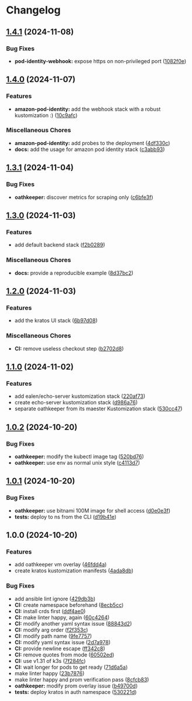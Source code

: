 # Changelog

## [1.4.1](https://github.com/meysam81/kustomizations/compare/v1.4.0...v1.4.1) (2024-11-08)


### Bug Fixes

* **pod-identity-webhook:** expose https on non-privileged port ([1082f0e](https://github.com/meysam81/kustomizations/commit/1082f0ed4f7244d94a3ec634df21880e9be64141))

## [1.4.0](https://github.com/meysam81/kustomizations/compare/v1.3.1...v1.4.0) (2024-11-07)


### Features

* **amazon-pod-identity:** add the webhook stack with a robust kustomization :) ([10c9afc](https://github.com/meysam81/kustomizations/commit/10c9afc7098cf07b50d8d0f324a103ad7b52429b))


### Miscellaneous Chores

* **amazon-pod-identity:** add probes to the deployment ([4df330c](https://github.com/meysam81/kustomizations/commit/4df330cb66a41e590d7cf632e6f55c32da9a88a5))
* **docs:** add the usage for amazon pod identity stack ([c3abb93](https://github.com/meysam81/kustomizations/commit/c3abb936ab4f580cd55108f4bc560c3d5591c1f3))

## [1.3.1](https://github.com/meysam81/kustomizations/compare/v1.3.0...v1.3.1) (2024-11-04)


### Bug Fixes

* **oathkeeper:** discover metrics for scraping only ([c6bfe3f](https://github.com/meysam81/kustomizations/commit/c6bfe3f2758ea45437c4785bfa8bc8b98375279b))

## [1.3.0](https://github.com/meysam81/kustomizations/compare/v1.2.0...v1.3.0) (2024-11-03)


### Features

* add default backend stack ([f2b0289](https://github.com/meysam81/kustomizations/commit/f2b0289e7e3ea6a37933dec38e0fcc9b47e4306d))


### Miscellaneous Chores

* **docs:** provide a reproducible example ([8d37bc2](https://github.com/meysam81/kustomizations/commit/8d37bc27df8b8e285c148aa05f06fb9b02a084ac))

## [1.2.0](https://github.com/meysam81/kustomizations/compare/v1.1.0...v1.2.0) (2024-11-03)


### Features

* add the kratos UI stack ([6b97d08](https://github.com/meysam81/kustomizations/commit/6b97d084ed657b24193c62f80076b2013fe1251d))


### Miscellaneous Chores

* **CI:** remove useless checkout step ([b2702d8](https://github.com/meysam81/kustomizations/commit/b2702d823a3122ae7a32caf6ca89287b7b5c9e84))

## [1.1.0](https://github.com/meysam81/kustomizations/compare/v1.0.2...v1.1.0) (2024-11-02)


### Features

* add ealen/echo-server kustomization stack ([220af73](https://github.com/meysam81/kustomizations/commit/220af73237f0f29c018fd1fe72a6eeb4b32d9105))
* create echo-server kustomization stack ([d986a76](https://github.com/meysam81/kustomizations/commit/d986a765424cdc6e51a283717b5ba6239971315c))
* separate oathkeeper from its maester Kustomization stack ([530cc47](https://github.com/meysam81/kustomizations/commit/530cc47ae854c9f8cb43c7cb521faf432069068c))

## [1.0.2](https://github.com/meysam81/kustomizations/compare/v1.0.1...v1.0.2) (2024-10-20)


### Bug Fixes

* **oathkeeper:** modify the kubectl image tag ([520bd76](https://github.com/meysam81/kustomizations/commit/520bd76f7499ed29d14c3c49a37e74a965c63f74))
* **oathkeeper:** use env as normal unix style ([c4113d7](https://github.com/meysam81/kustomizations/commit/c4113d7d1f4609cef035f1143bbb5e88bad85a54))

## [1.0.1](https://github.com/meysam81/kustomizations/compare/v1.0.0...v1.0.1) (2024-10-20)


### Bug Fixes

* **oathkeeper:** use bitnami 100M image for shell access ([d0e0e3f](https://github.com/meysam81/kustomizations/commit/d0e0e3f13dea1f9a82cc622c2d61dc41a2ccf922))
* **tests:** deploy to ns from the CLI ([d19b41e](https://github.com/meysam81/kustomizations/commit/d19b41ec40723f7d478e5beb433fe1a2ea7d50b9))

## 1.0.0 (2024-10-20)


### Features

* add oathkeeper vm overlay ([46fdd4a](https://github.com/meysam81/kustomizations/commit/46fdd4afc8a9c39883376105dccad32362cf1e68))
* create kratos kustomization manifests ([4ada8db](https://github.com/meysam81/kustomizations/commit/4ada8db0f75ab1c780a66a21a22d110b7100fc57))


### Bug Fixes

* add ansible lint ignore ([429db3b](https://github.com/meysam81/kustomizations/commit/429db3b8dddbebc647f55a98afc66b047da0ed9b))
* **CI:** create namespace beforehand ([8ecb5cc](https://github.com/meysam81/kustomizations/commit/8ecb5cc59b8307d7236e9526ec7204ac2135a124))
* **CI:** install crds first ([ddf4ae0](https://github.com/meysam81/kustomizations/commit/ddf4ae04c28eab7f2b5c4b2336513fafbb954980))
* **CI:** make linter happy, again ([60c4264](https://github.com/meysam81/kustomizations/commit/60c4264661eb80d48991a7a08a3eb6e95aba1671))
* **CI:** modify another yaml syntax issue ([88843d2](https://github.com/meysam81/kustomizations/commit/88843d24f086ad3c86263aa3b729bfca952b804b))
* **CI:** modify arg order ([f2f353c](https://github.com/meysam81/kustomizations/commit/f2f353c48267cf46946a12332edbd02e16c173c7))
* **CI:** modify path name ([9fe7757](https://github.com/meysam81/kustomizations/commit/9fe77578b8886a9ce345388e589cbf6012f0bc05))
* **CI:** modify yaml syntax issue ([2d7a978](https://github.com/meysam81/kustomizations/commit/2d7a978037027591f6edb50b9a4d784c940f0a41))
* **CI:** provide newline escape ([ff342c8](https://github.com/meysam81/kustomizations/commit/ff342c880b7a876aa297803fb05645b95e74cd3b))
* **CI:** remove quotes from mode ([60502ed](https://github.com/meysam81/kustomizations/commit/60502ed5b187c0057d88843d06433107d1eb5be8))
* **CI:** use v1.31 of k3s ([7f284fc](https://github.com/meysam81/kustomizations/commit/7f284fc017a4c44995fc514cdf96cb273dc6e4d1))
* **CI:** wait longer for pods to get ready ([71d6a5a](https://github.com/meysam81/kustomizations/commit/71d6a5a419f19497615f75035c1d8433415aae2d))
* make linter happy ([23b7876](https://github.com/meysam81/kustomizations/commit/23b78767150a64e78456e54d10f910adada86026))
* make linter happy and prom verification pass ([8cfcb83](https://github.com/meysam81/kustomizations/commit/8cfcb834ed2b880d8c9efa5c867daa970b4775b9))
* **oathkeeper:** modify prom overlay issue ([b49700d](https://github.com/meysam81/kustomizations/commit/b49700dcb825d62d949ebeaaeeeff2b80863f528))
* **tests:** deploy kratos in auth namespace ([530221d](https://github.com/meysam81/kustomizations/commit/530221d90e3e6b36b19a8bd92d11626428d0325c))
